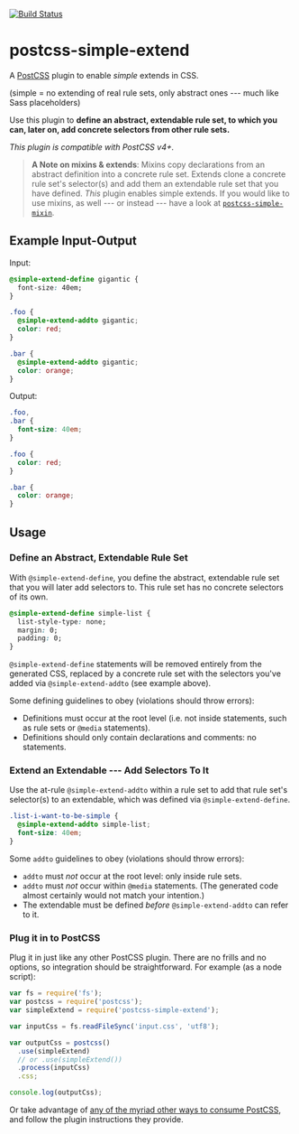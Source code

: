 [![Build Status](https://travis-ci.org/davidtheclark/postcss-simple-extend.svg?branch=master)](https://travis-ci.org/davidtheclark/postcss-simple-extend)

# postcss-simple-extend

A [PostCSS](https://github.com/postcss/postcss) plugin to enable *simple* extends in CSS.

(simple = no extending of real rule sets, only abstract ones --- much like Sass placeholders)

Use this plugin to **define an abstract, extendable rule set, to which you can, later on, add concrete selectors from other rule sets.**

*This plugin is compatible with PostCSS v4+.*

> **A Note on mixins & extends**: Mixins copy declarations from an abstract definition into a concrete rule set. Extends clone a concrete rule set's selector(s) and add them an extendable rule set that you have defined. *This* plugin enables simple extends. If you would like to use mixins, as well --- or instead --- have a look at [`postcss-simple-mixin`](https://github.com/davidtheclark/postcss-simple-mixin).

## Example Input-Output

Input:
```css
@simple-extend-define gigantic {
  font-size: 40em;
}

.foo {
  @simple-extend-addto gigantic;
  color: red;
}

.bar {
  @simple-extend-addto gigantic;
  color: orange;
}
```

Output:
```css
.foo,
.bar {
  font-size: 40em;
}

.foo {
  color: red;
}

.bar {
  color: orange;
}
```

## Usage

### Define an Abstract, Extendable Rule Set

With `@simple-extend-define`, you define the abstract, extendable rule set that you will later add selectors to. This rule set has no concrete selectors of its own.

```css
@simple-extend-define simple-list {
  list-style-type: none;
  margin: 0;
  padding: 0;
}
```

`@simple-extend-define` statements will be removed entirely from the generated CSS, replaced by a concrete rule set with the selectors you've added via `@simple-extend-addto` (see example above).

Some defining guidelines to obey (violations should throw errors):
- Definitions must occur at the root level (i.e. not inside statements, such as rule sets or `@media` statements).
- Definitions should only contain declarations and comments: no statements.

### Extend an Extendable --- Add Selectors To It

Use the at-rule `@simple-extend-addto` within a rule set to add that rule set's selector(s) to an extendable, which was defined via `@simple-extend-define`.

```css
.list-i-want-to-be-simple {
  @simple-extend-addto simple-list;
  font-size: 40em;
}
```

Some `addto` guidelines to obey (violations should throw errors):
- `addto` must *not* occur at the root level: only inside rule sets.
- `addto` must *not* occur within `@media` statements. (The generated code almost certainly would not match your intention.)
- The extendable must be defined *before* `@simple-extend-addto` can refer to it.

### Plug it in to PostCSS

Plug it in just like any other PostCSS plugin. There are no frills and no options, so integration should be straightforward. For example (as a node script):

```js
var fs = require('fs');
var postcss = require('postcss');
var simpleExtend = require('postcss-simple-extend');

var inputCss = fs.readFileSync('input.css', 'utf8');

var outputCss = postcss()
  .use(simpleExtend)
  // or .use(simpleExtend())
  .process(inputCss)
  .css;

console.log(outputCss);
```

Or take advantage of [any of the myriad other ways to consume PostCSS](https://github.com/postcss/postcss#usage), and follow the plugin instructions they provide.

